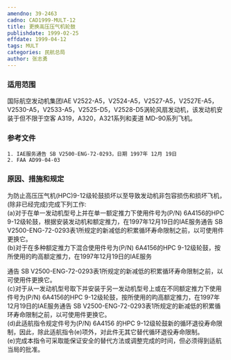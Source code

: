 ```yaml
---
amendno: 39-2463  
cadno: CAD1999-MULT-12  
title: 更换高压压气机轮鼓  
publishdate: 1999-02-25  
effdate: 1999-04-12  
tags: MULT  
categories: 民航总局  
author: 张志勇  
---
```

  
### 适用范围  
国际航空发动机集团IAE V2522-A5，V2524-A5，V2527-A5，V2527E-A5，V2530-A5，V2533-A5，V2525-D5，V2528-D5涡轮风扇发动机，该发动机安装于但不限于空客 A319，A320，A321系列和麦道 MD-90系列飞机。  
  
<!--more-->  
### 参考文件  
    1. IAE服务通告 SB V2500-ENG-72-0293，日期 1997年 12月 19日  
    2. FAA AD99-04-03  
  
### 原因、措施和规定  
为防止高压压气机(HPC)9-12级轮鼓损坏以至导致发动机非包容损伤和损坏飞机，(除非已经完成)完成下列工作:  
(a)对于在单一发动机型号上并在单一额定推力下使用件号为(P/N) 6A4156的HPC 9-12级轮鼓，根据安装发动机和额定推力，在1997年12月19日的IAE服务通告 SB V2500-ENG-72-0293表1所规定的新减低的积累循环寿命限制之前，以可使用件更换它。  
    (b)对于在多种额定推力下混合使用件号为(P/N) 6A4156的HPC 9-12级轮鼓，按所使用的昀高额定推力，在1997年12月19日的IAE服务  
  
      
通告 SB V2500-ENG-72-0293表1所规定的新减低的积累循环寿命限制之前，以可使用件更换它。  
(c)对于从一发动机型号取下并安装于另一发动机型号上或在不同额定推力下使用件号为(P/N) 6A4156的HPC 9-12级轮鼓，按所使用的昀高额定推力，在1997年12月19日的IAE服务通告 SB V2500-ENG-72-0293表1所规定的新减低的积累循环寿命限制之前，以可使用件更换它。  
(d)此适航指令规定件号为(P/N) 6A4156 的HPC 9-12级轮鼓新的循环退役寿命限制，因此，除此适航指令(e)项外，对此件无其它替代循环退役寿命限制。  
    (e)完成本指令可采取能保证安全的替代方法或调整完成的时间，但必须得到适航当局的批准。  
  
